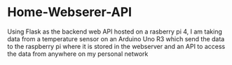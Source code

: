 # Home-Webserer-API

Using Flask as the backend web API hosted on a rasberry pi 4, I am taking data from a temperature sensor on an Arduino Uno R3 which send the data to the raspberry pi where it is stored in the webserver and an API to access the data from anywhere on my personal network

